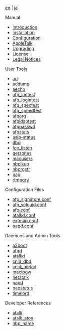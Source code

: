 [en](/manual/en) | [ja](/manual/ja)

Manual

* [Introduction](index.html)
* [Installation](Installation.html)
* [Configuration](Configuration.html)
* [AppleTalk](AppleTalk.html)
* [Upgrading](Upgrading.html)
* [License](License.html)
* [Legal Notices](Legal.html)

User Tools

* [ad](ad.1.html)
* [addump](addump.1.html)
* [aecho](aecho.1.html)
* [afp_lantest](afp_lantest.1.html)
* [afp_logintest](afp_logintest.1.html)
* [afp_spectest](afp_spectest.1.html)
* [afp_speedtest](afp_speedtest.1.html)
* [afparg](afparg.1.html)
* [afpldaptest](afpldaptest.1.html)
* [afppasswd](afppasswd.1.html)
* [afpstats](afpstats.1.html)
* [asip-status](asip-status.1.html)
* [dbd](dbd.1.html)
* [fce_listen](fce_listen.1.html)
* [getzones](getzones.1.html)
* [macusers](macusers.1.html)
* [nbplkup](nbplkup.1.html)
* [nbprgstr](nbprgstr.1.html)
* [pap](pap.1.html)
* [rtmpqry](rtmpqry.1.html)

Configuration Files

* [afp_signature.conf](afp_signature.conf.5.html)
* [afp_voluuid.conf](afp_voluuid.conf.5.html)
* [afp.conf](afp.conf.5.html)
* [atalkd.conf](atalkd.conf.5.html)
* [extmap.conf](extmap.conf.5.html)
* [papd.conf](papd.conf.5.html)

Daemons and Admin Tools

* [a2boot](a2boot.8.html)
* [afpd](afpd.8.html)
* [atalkd](atalkd.8.html)
* [cnid_dbd](cnid_dbd.8.html)
* [cnid_metad](cnid_metad.8.html)
* [macipgw](macipgw.8.html)
* [netatalk](netatalk.8.html)
* [papd](papd.8.html)
* [papstatus](papstatus.8.html)
* [timelord](timelord.8.html)

Developer References

* [atalk](atalk.4.html)
* [atalk_aton](atalk_aton.3.html)
* [nbp_name](nbp_name.3.html)
